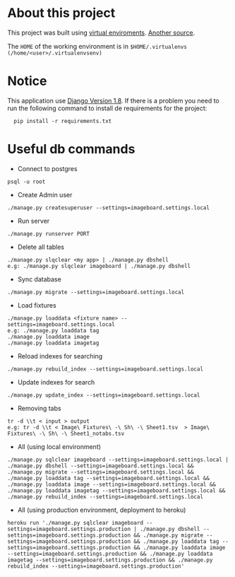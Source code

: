 About this project
==================

This project was built using [virtual enviroments](http://www.openbookproject.net/courses/webappdev/units/webappdev2/resources/django_virtualenv.html). [Another source](http://docs.python-guide.org/en/latest/dev/virtualenvs/).

The `HOME` of the working environment is in `$HOME/.virtualenvs (/home/<user>/.virtualenvsenv)`


Notice
======

This application use [Django Version 1.8](https://docs.djangoproject.com/en/1.8/releases/1.8/). If there is a problem you need to run the following command to install de requirements for the project:
  
      pip install -r requirements.txt


Useful db commands
=====================

* Connect to postgres

```
psql -u root
```

* Create Admin user

```
./manage.py createsuperuser --settings=imageboard.settings.local 
``` 

* Run server

```
./manage.py runserver PORT
```

* Delete all tables

```
./manage.py slqclear <my app> | ./manage.py dbshell
e.g: ./manage.py slqclear imageboard | ./manage.py dbshell
```

* Sync database

```
./manage.py migrate --settings=imageboard.settings.local 
```

* Load fixtures

```
./manage.py loaddata <fixture name> --settings=imageboard.settings.local 
e.g: ./manage.py loaddata tag
./manage.py loaddata image
./manage.py loaddata imagetag
```

* Reload indexes for searching

```
./manage.py rebuild_index --settings=imageboard.settings.local 
```

* Update indexes for search

```
./manage.py update_index --settings=imageboard.settings.local 
```

* Removing tabs
     
```
tr -d \\t < input > output
e.g: tr -d \\t < Image\ Fixtures\ -\ Sh\ -\ Sheet1.tsv  > Image\ Fixtures\ -\ Sh\ -\ Sheet1_notabs.tsv
```

* All (using local environment)

```
./manage.py sqlclear imageboard --settings=imageboard.settings.local | ./manage.py dbshell --settings=imageboard.settings.local && ./manage.py migrate --settings=imageboard.settings.local && ./manage.py loaddata tag --settings=imageboard.settings.local && ./manage.py loaddata image --settings=imageboard.settings.local && ./manage.py loaddata imagetag --settings=imageboard.settings.local && ./manage.py rebuild_index --settings=imageboard.settings.local
```

* All (using production environment, deployment to heroku)
      
```
heroku run './manage.py sqlclear imageboard --settings=imageboard.settings.production | ./manage.py dbshell --settings=imageboard.settings.production && ./manage.py migrate --settings=imageboard.settings.production && ./manage.py loaddata tag --settings=imageboard.settings.production && ./manage.py loaddata image --settings=imageboard.settings.production && ./manage.py loaddata imagetag --settings=imageboard.settings.production && ./manage.py rebuild_index --settings=imageboard.settings.production'
```
